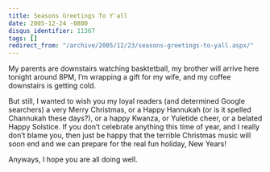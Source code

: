 ```yaml
---
title: Seasons Greetings To Y'all
date: 2005-12-24 -0800
disqus_identifier: 11367
tags: []
redirect_from: "/archive/2005/12/23/seasons-greetings-to-yall.aspx/"
---
```


My parents are downstairs watching basktetball, my brother will arrive
here tonight around 8PM, I’m wrapping a gift for my wife, and my coffee
downstairs is getting cold.

But still, I wanted to wish you my loyal readers (and determined Google
searchers) a very Merry Christmas, or a Happy Hannukah (or is it spelled
Channukah these days?), or a happy Kwanza, or Yuletide cheer, or a
belated Happy Solstice. If you don’t celebrate anything this time of
year, and I really don’t blame you, then just be happy that the terrible
Christmas music will soon end and we can prepare for the real fun
holiday, New Years!

Anyways, I hope you are all doing well.

